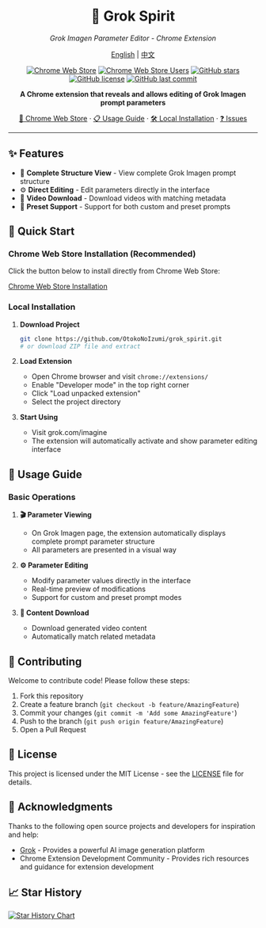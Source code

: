 <div align="center">

# 🎨 Grok Spirit

*Grok Imagen Parameter Editor - Chrome Extension*

[English](README.md) | [中文](README_zh.md)

[![Chrome Web Store](https://img.shields.io/chrome-web-store/v/logaoplejbodjhnogdndgllocmpmlako?label=Chrome%20Web%20Store&color=blue)](https://chromewebstore.google.com/detail/logaoplejbodjhnogdndgllocmpmlako)
[![Chrome Web Store Users](https://img.shields.io/chrome-web-store/users/logaoplejbodjhnogdndgllocmpmlako?label=Active%20Users&color=green)](https://chromewebstore.google.com/detail/logaoplejbodjhnogdndgllocmpmlako)
[![GitHub stars](https://img.shields.io/github/stars/OtokoNoIzumi/grok-spirit?color=yellow&label=GitHub%20Stars)](https://github.com/OtokoNoIzumi/grok_spirit/stargazers)
[![GitHub license](https://img.shields.io/github/license/OtokoNoIzumi/grok-spirit?color=blue)](https://github.com/OtokoNoIzumi/grok_spirit/blob/main/LICENSE)
[![GitHub last commit](https://img.shields.io/github/last-commit/OtokoNoIzumi/grok-spirit)](https://github.com/OtokoNoIzumi/grok_spirit/commits)

**A Chrome extension that reveals and allows editing of Grok Imagen prompt parameters**

[🏪 Chrome Web Store](https://chromewebstore.google.com/detail/logaoplejbodjhnogdndgllocmpmlako) · [📋 Usage Guide](#usage-guide) · [🛠️ Local Installation](#local-installation) · [❓ Issues](https://github.com/OtokoNoIzumi/grok_spirit/issues)

</div>

---

## ✨ Features

- 🎯 **Complete Structure View** - View complete Grok Imagen prompt structure
- ⚙️ **Direct Editing** - Edit parameters directly in the interface
- 💾 **Video Download** - Download videos with matching metadata
- 🔧 **Preset Support** - Support for both custom and preset prompts

## 🚀 Quick Start

### Chrome Web Store Installation (Recommended)

Click the button below to install directly from Chrome Web Store:

[Chrome Web Store Installation](https://chromewebstore.google.com/detail/logaoplejbodjhnogdndgllocmpmlako)

### Local Installation

1. **Download Project**
   ```bash
   git clone https://github.com/OtokoNoIzumi/grok_spirit.git
   # or download ZIP file and extract
   ```

2. **Load Extension**
   - Open Chrome browser and visit `chrome://extensions/`
   - Enable "Developer mode" in the top right corner
   - Click "Load unpacked extension"
   - Select the project directory

3. **Start Using**
   - Visit grok.com/imagine
   - The extension will automatically activate and show parameter editing interface

## 📖 Usage Guide

### Basic Operations

1. **🎬 Parameter Viewing**
   - On Grok Imagen page, the extension automatically displays complete prompt parameter structure
   - All parameters are presented in a visual way

2. **⚙️ Parameter Editing**
   - Modify parameter values directly in the interface
   - Real-time preview of modifications
   - Support for custom and preset prompt modes

3. **💾 Content Download**
   - Download generated video content
   - Automatically match related metadata

## 🤝 Contributing

Welcome to contribute code! Please follow these steps:

1. Fork this repository
2. Create a feature branch (`git checkout -b feature/AmazingFeature`)
3. Commit your changes (`git commit -m 'Add some AmazingFeature'`)
4. Push to the branch (`git push origin feature/AmazingFeature`)
5. Open a Pull Request

## 📄 License

This project is licensed under the MIT License - see the [LICENSE](LICENSE) file for details.

## 🙏 Acknowledgments

Thanks to the following open source projects and developers for inspiration and help:

- [Grok](https://grok.com/) - Provides a powerful AI image generation platform
- Chrome Extension Development Community - Provides rich resources and guidance for extension development

## 📈 Star History

[![Star History Chart](https://api.star-history.com/svg?repos=OtokoNoIzumi/grok-spirit&type=Date)](https://star-history.com/#OtokoNoIzumi/grok-spirit&Date)
